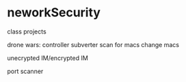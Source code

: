 # neworkSecurity
class projects

drone wars:
  controller
  subverter
  scan for macs
  change macs

unecrypted IM/encrypted IM

port scanner
